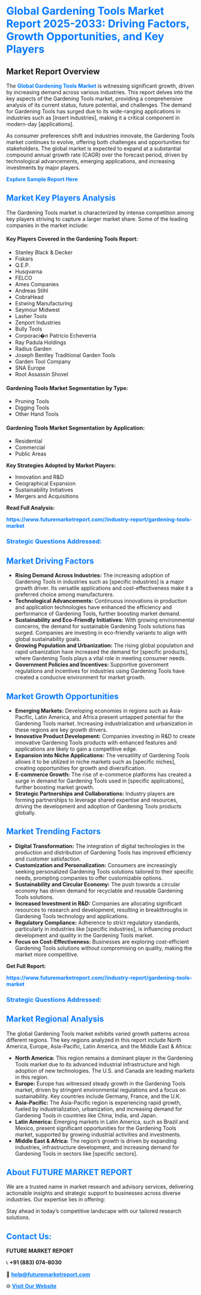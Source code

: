 <h1 style="color: #007BFF;">Global Gardening Tools Market Report 2025-2033: Driving Factors, Growth Opportunities, and Key Players</h1>

<section id="overview">
<h2>Market Report Overview</h2>
<p>The <a href="https://www.futuremarketreport.com//industry-report/gardening-tools-market" style="color: #007BFF; text-decoration: none;"><strong>Global Gardening Tools Market</strong></a> is witnessing significant growth, driven by increasing demand across various industries. This report delves into the key aspects of the Gardening Tools market, providing a comprehensive analysis of its current status, future potential, and challenges. The demand for Gardening Tools has surged due to its wide-ranging applications in industries such as [insert industries], making it a critical component in modern-day [applications].</p>
<p>As consumer preferences shift and industries innovate, the Gardening Tools market continues to evolve, offering both challenges and opportunities for stakeholders. The global market is expected to expand at a substantial compound annual growth rate (CAGR) over the forecast period, driven by technological advancements, emerging applications, and increasing investments by major players.</p>
</section>

<section id="overview">
<p><a href="https://www.futuremarketreport.com//request-sample/reportId=61714" style="color: #007BFF; text-decoration: none;"><strong>Explore Sample Report Here</strong></a></p>
</section>

<section id="key-players">
<h2 style="color: #007BFF;">Market Key Players Analysis</h2>
<p>The Gardening Tools market is characterized by intense competition among key players striving to capture a larger market share. Some of the leading companies in the market include:</p>
<h4>Key Players Covered in the Gardening Tools Report:</h4>
<ul><li>Stanley Black &amp; Decker</li><li>Fiskars</li><li>Q.E.P.</li><li>Husqvarna</li><li>FELCO</li><li>Ames Companies</li><li>Andreas Stihl</li><li>CobraHead</li><li>Estwing Manufacturing</li><li>Seymour Midwest</li><li>Lasher Tools</li><li>Zenport Industries</li><li>Bully Tools</li><li>Corporaci�n Patricio Echeverria</li><li>Ray Padula Holdings</li><li>Radius Garden</li><li>Joseph Bentley Traditional Garden Tools</li><li>Garden Tool Company</li><li>SNA Europe</li><li>Root Assassin Shovel</li></ul>
<h4>Gardening Tools Market Segmentation by Type:</h4>
<ul><li>Pruning Tools</li><li>Digging Tools</li><li>Other Hand Tools</li></ul>

<h4>Gardening Tools Market Segmentation by Application:</h4>
<ul><li>Residential</li><li>Commercial</li><li>Public Areas</li></ul>
<p><strong>Key Strategies Adopted by Market Players:</strong></p>
<ul>
<li>Innovation and R&D</li>
<li>Geographical Expansion</li>
<li>Sustainability Initiatives</li>
<li>Mergers and Acquisitions</li>
</ul>
</section>

<section>
<p><strong>Read Full Analysis: </strong></p><a href="https://www.futuremarketreport.com//industry-report/gardening-tools-market" style="color: #007BFF; text-decoration: none;"><strong>https://www.futuremarketreport.com//industry-report/gardening-tools-market</strong></a>
<h3 style="color: #007BFF;">Strategic Questions Addressed:</h3>
</section>

<section id="driving-factors">
<h2 style="color: #007BFF;">Market Driving Factors</h2>
<ul>
<li><strong>Rising Demand Across Industries:</strong> The increasing adoption of Gardening Tools in industries such as [specific industries] is a major growth driver. Its versatile applications and cost-effectiveness make it a preferred choice among manufacturers.</li>
<li><strong>Technological Advancements:</strong> Continuous innovations in production and application technologies have enhanced the efficiency and performance of Gardening Tools, further boosting market demand.</li>
<li><strong>Sustainability and Eco-Friendly Initiatives:</strong> With growing environmental concerns, the demand for sustainable Gardening Tools solutions has surged. Companies are investing in eco-friendly variants to align with global sustainability goals.</li>
<li><strong>Growing Population and Urbanization:</strong> The rising global population and rapid urbanization have increased the demand for [specific products], where Gardening Tools plays a vital role in meeting consumer needs.</li>
<li><strong>Government Policies and Incentives:</strong> Supportive government regulations and incentives for industries using Gardening Tools have created a conducive environment for market growth.</li>
</ul>
</section>

<section id="growth-opportunities">
<h2 style="color: #007BFF;">Market Growth Opportunities</h2>
<ul>
<li><strong>Emerging Markets:</strong> Developing economies in regions such as Asia-Pacific, Latin America, and Africa present untapped potential for the Gardening Tools market. Increasing industrialization and urbanization in these regions are key growth drivers.</li>
<li><strong>Innovative Product Development:</strong> Companies investing in R&D to create innovative Gardening Tools products with enhanced features and applications are likely to gain a competitive edge.</li>
<li><strong>Expansion into Niche Applications:</strong> The versatility of Gardening Tools allows it to be utilized in niche markets such as [specific niches], creating opportunities for growth and diversification.</li>
<li><strong>E-commerce Growth:</strong> The rise of e-commerce platforms has created a surge in demand for Gardening Tools used in [specific applications], further boosting market growth.</li>
<li><strong>Strategic Partnerships and Collaborations:</strong> Industry players are forming partnerships to leverage shared expertise and resources, driving the development and adoption of Gardening Tools products globally.</li>
</ul>
</section>

<section id="trending-factors">
<h2 style="color: #007BFF;">Market Trending Factors</h2>
<ul>
<li><strong>Digital Transformation:</strong> The integration of digital technologies in the production and distribution of Gardening Tools has improved efficiency and customer satisfaction.</li>
<li><strong>Customization and Personalization:</strong> Consumers are increasingly seeking personalized Gardening Tools solutions tailored to their specific needs, prompting companies to offer customizable options.</li>
<li><strong>Sustainability and Circular Economy:</strong> The push towards a circular economy has driven demand for recyclable and reusable Gardening Tools solutions.</li>
<li><strong>Increased Investment in R&D:</strong> Companies are allocating significant resources to research and development, resulting in breakthroughs in Gardening Tools technology and applications.</li>
<li><strong>Regulatory Compliance:</strong> Adherence to strict regulatory standards, particularly in industries like [specific industries], is influencing product development and quality in the Gardening Tools market.</li>
<li><strong>Focus on Cost-Effectiveness:</strong> Businesses are exploring cost-efficient Gardening Tools solutions without compromising on quality, making the market more competitive.</li>
</ul>
</section>

<section>
<p><strong>Get Full Report: </strong></p><a href="https://www.futuremarketreport.com//industry-report/gardening-tools-market" style="color: #007BFF; text-decoration: none;"><strong>https://www.futuremarketreport.com//industry-report/gardening-tools-market</strong></a>
<h3 style="color: #007BFF;">Strategic Questions Addressed:</h3>
</section>


<section id="regional-analysis">
<h2 style="color: #007BFF;">Market Regional Analysis</h2>
<p>The global Gardening Tools market exhibits varied growth patterns across different regions. The key regions analyzed in this report include North America, Europe, Asia-Pacific, Latin America, and the Middle East & Africa:</p>
<ul>
<li><strong>North America:</strong> This region remains a dominant player in the Gardening Tools market due to its advanced industrial infrastructure and high adoption of new technologies. The U.S. and Canada are leading markets in this region.</li>
<li><strong>Europe:</strong> Europe has witnessed steady growth in the Gardening Tools market, driven by stringent environmental regulations and a focus on sustainability. Key countries include Germany, France, and the U.K.</li>
<li><strong>Asia-Pacific:</strong> The Asia-Pacific region is experiencing rapid growth, fueled by industrialization, urbanization, and increasing demand for Gardening Tools in countries like China, India, and Japan.</li>
<li><strong>Latin America:</strong> Emerging markets in Latin America, such as Brazil and Mexico, present significant opportunities for the Gardening Tools market, supported by growing industrial activities and investments.</li>
<li><strong>Middle East & Africa:</strong> The region’s growth is driven by expanding industries, infrastructure development, and increasing demand for Gardening Tools in sectors like [specific sectors].</li>
</ul>
</section>

<footer>
<h2 style="color: #007BFF;">About FUTURE MARKET REPORT</h2>
<p>We are a trusted name in market research and advisory services, delivering actionable insights and strategic support to businesses across diverse industries. Our expertise lies in offering:</p>

<p>Stay ahead in today’s competitive landscape with our tailored research solutions.</p>

<h2 style="color: #007BFF;">Contact Us:</h2>
<p><strong>FUTURE MARKET REPORT</strong></p>
<p>📞 <strong>+91 (883) 074-8030</strong></p>
<p>📧 <strong><a href="mailto:help@futuremarketreport.com" style="color: #007BFF;">help@futuremarketreport.com</a></strong></p>
<p>🌐 <strong><a href="https://www.futuremarketreport.com/" style="color: #007BFF;">Visit Our Website</a></strong></p>
</footer>